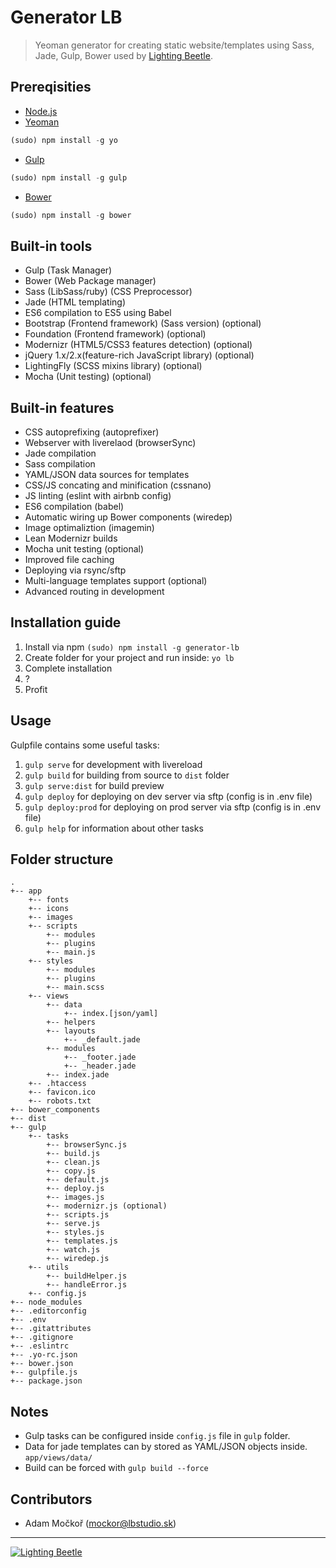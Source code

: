 # Generator LB

> Yeoman generator for creating static website/templates using Sass, Jade, Gulp, Bower used by [Lighting Beetle](http://www.lbstudio.sk).

## Prereqisities

* [Node.js](http://nodejs.org/)
* [Yeoman](http://yeoman.io/)
```javascript
(sudo) npm install -g yo
```
* [Gulp](http://gulpjs.com/)
```javascript
(sudo) npm install -g gulp
```
* [Bower](http://bower.io/)
```javascript
(sudo) npm install -g bower
```

## Built-in tools

* Gulp (Task Manager)
* Bower (Web Package manager)
* Sass (LibSass/ruby) (CSS Preprocessor)
* Jade (HTML templating)
* ES6 compilation to ES5 using Babel
* Bootstrap (Frontend framework) (Sass version) (optional)
* Foundation (Frontend framework) (optional)
* Modernizr (HTML5/CSS3 features detection) (optional)
* jQuery 1.x/2.x(feature-rich JavaScript library) (optional)
* LightingFly (SCSS mixins library) (optional)
* Mocha (Unit testing) (optional)

## Built-in features

* CSS autoprefixing (autoprefixer)
* Webserver with liverelaod (browserSync)
* Jade compilation
* Sass compilation
* YAML/JSON data sources for templates
* CSS/JS concating and minification (cssnano)
* JS linting (eslint with airbnb config)
* ES6 compilation (babel)
* Automatic wiring up Bower components (wiredep)
* Image optimaliztion (imagemin)
* Lean Modernizr builds
* Mocha unit testing (optional)
* Improved file caching
* Deploying via rsync/sftp
* Multi-language templates support (optional)
* Advanced routing in development

## Installation guide

1. Install via npm `(sudo) npm install -g generator-lb`  
2. Create folder for your project and run inside: `yo lb`  
3. Complete installation
4. ?
5. Profit

## Usage

Gulpfile contains some useful tasks:

1. `gulp serve` for development with livereload
2. `gulp build` for building from source to `dist` folder
3. `gulp serve:dist` for build preview
4. `gulp deploy` for deploying on dev server via sftp (config is in .env file) 
5. `gulp deploy:prod` for deploying on prod server via sftp (config is in .env file)  
6. `gulp help` for information about other tasks

## Folder structure

```
.
+-- app
    +-- fonts
    +-- icons
    +-- images
    +-- scripts
        +-- modules
        +-- plugins
        +-- main.js
    +-- styles
        +-- modules
        +-- plugins
        +-- main.scss
    +-- views
        +-- data
            +-- index.[json/yaml]
        +-- helpers
        +-- layouts
            +-- _default.jade
        +-- modules
            +-- _footer.jade
            +-- _header.jade
        +-- index.jade
    +-- .htaccess
    +-- favicon.ico
    +-- robots.txt
+-- bower_components
+-- dist
+-- gulp
    +-- tasks
        +-- browserSync.js
        +-- build.js
        +-- clean.js
        +-- copy.js
        +-- default.js
        +-- deploy.js
        +-- images.js
        +-- modernizr.js (optional)
        +-- scripts.js
        +-- serve.js
        +-- styles.js
        +-- templates.js
        +-- watch.js
        +-- wiredep.js
    +-- utils
        +-- buildHelper.js
        +-- handleError.js
    +-- config.js
+-- node_modules
+-- .editorconfig
+-- .env
+-- .gitattributes
+-- .gitignore
+-- .eslintrc
+-- .yo-rc.json
+-- bower.json
+-- gulpfile.js
+-- package.json
```

## Notes
 * Gulp tasks can be configured inside `config.js` file in `gulp` folder.
 * Data for jade templates can by stored as YAML/JSON objects inside. ```app/views/data/```
 * Build can be forced with ```gulp build --force```
 
## Contributors
 * Adam Močkoř (mockor@lbstudio.sk)

--- 
[![Lighting Beetle](http://www.lbstudio.sk/static/imgs/lb-logo-orange.png "Lighting Beetle")](http://www.lbstudio.sk)

